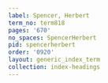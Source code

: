 ```yaml
---
label: Spencer, Herbert
term_no: term818
pages: '670'
no_spaces: SpencerHerbert
pid: spencerherbert
order: '0920'
layout: generic_index_term
collection: index-headings
---
```

